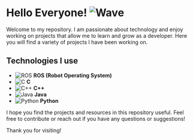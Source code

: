 # Hello Everyone! ![Wave](https://media.giphy.com/media/hvRJCLFzcasrR4ia7z/giphy.gif)

Welcome to my repository. I am passionate about technology and enjoy working on projects that allow me to learn and grow as a developer. Here you will find a variety of projects I have been working on.

## Technologies I use

- ![ROS](https://img.shields.io/badge/ROS-22314E?style=for-the-badge&logo=ros&logoColor=white) **ROS (Robot Operating System)**
- ![C](https://img.shields.io/badge/C-A8B9CC?style=for-the-badge&logo=c&logoColor=white) **C**
- ![C++](https://img.shields.io/badge/C++-00599C?style=for-the-badge&logo=c%2B%2B&logoColor=white) **C++**
- ![Java](https://img.shields.io/badge/Java-007396?style=for-the-badge&logo=java&logoColor=white) **Java**
- ![Python](https://img.shields.io/badge/Python-3776AB?style=for-the-badge&logo=python&logoColor=white) **Python**

I hope you find the projects and resources in this repository useful. Feel free to contribute or reach out if you have any questions or suggestions!

Thank you for visiting!

